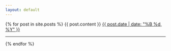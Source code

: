 ```yaml
---
layout: default
---
```


{% for post in site.posts %}
{{ post.content }}
<a href="{{ site.baseurl }}{{ post.url }}">{{ post.date | date: "%B %d, %Y" }}</a>
<hr />
{% endfor %}
